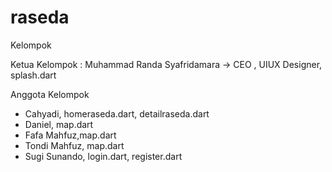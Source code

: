 # raseda

Kelompok

Ketua Kelompok : Muhammad Randa Syafridamara -> CEO , UIUX Designer, splash.dart

Anggota Kelompok
- Cahyadi, homeraseda.dart, detailraseda.dart
- Daniel, map.dart
- Fafa Mahfuz,map.dart
- Tondi Mahfuz, map.dart
- Sugi Sunando, login.dart, register.dart


